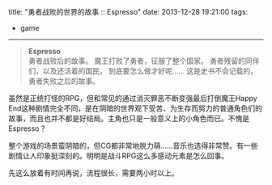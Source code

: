 title: "勇者战败的世界的故事 :: Espresso"
date: 2013-12-28 19:21:00
tags:
- game
---
> **Espresso**  
> 勇者战败后的故事。
> 魔王打败了勇者，征服了整个国家。
> 勇者残留的同伴们，以及还活着的国民，
> 到底要怎么做才好呢……
> 这是史书不会记载的，勇者失败之后的故事。

虽然是正统打怪的RPG，但和常见的通过消灭罪恶不断变强最后打倒魔王Happy End这种剧情完全不同，是在阴暗的世界观下受苦、为生存而努力的普通角色们的故事，而且也并不都是好结局。主角也只是一般意义上的小角色而已。不愧是Espresso？

整个游戏的场景蛮阴暗的，但CG都非常地脱力萌……音乐也选得非常赞。有一些剧情让人印象挺深刻的。明明是战斗RPG这么多感动元素是怎么回事。

先这么放着有时间再说，流程很长，需要两小时以上。